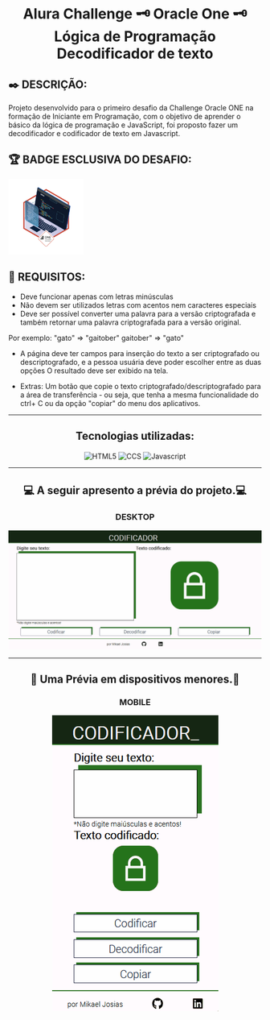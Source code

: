 # <h1 style="text-align:center">Alura Challenge 🗝️ Oracle One 🗝️ Lógica de Programação <br/>Decodificador de texto</h1>

## ✒️ DESCRIÇÃO:
<p>Projeto desenvolvido para o primeiro desafio da Challenge Oracle ONE na formação de Iniciante em Programação, com o objetivo de aprender o básico da lógica de programação e JavaScript, foi proposto fazer um decodificador e codificador de texto em Javascript.</p>

## 🏆 BADGE ESCLUSIVA DO DESAFIO:
<img src="./img/badge1.png" width="150" height="150">

## 🎯 REQUISITOS:

 - Deve funcionar apenas com letras minúsculas
 - Não devem ser utilizados letras com acentos nem caracteres especiais
 - Deve ser possível converter uma palavra para a versão criptografada e também retornar uma palavra criptografada para a versão original.

Por exemplo: "gato" => "gaitober" gaitober" => "gato"

 - A página deve ter campos para inserção do texto a ser criptografado ou descriptografado, e a pessoa usuária deve poder escolher entre as duas opções O resultado deve ser exibido na tela.
 
- Extras: Um botão que copie o texto criptografado/descriptografado para a área de transferência - ou seja, que tenha a mesma funcionalidade do ctrl+ C ou da opção "copiar" do menu dos aplicativos.

___

<div align="center">
  <h2>Tecnologias utilizadas:</h2>
  <img align="center" alt="HTML5" src="https://img.shields.io/badge/HTML5-E34F26?style=for-the-badge&logo=html5&logoColor=white"/> <img align="center" alt="CCS" src="https://img.shields.io/badge/CSS-239120?&style=for-the-badge&logo=css3&logoColor=white"/> <img align="center" alt="Javascript" src="https://img.shields.io/badge/JavaScript-F7DF1E?style=for-the-badge&logo=javascript&logoColor=black"/> 
</div>

___

<div style="text-align:center">

## <h2 >💻 A seguir apresento a prévia do projeto.💻</h2>
### DESKTOP

<img src="./img/AnimacaoDesktop.gif">

___
## 📱 Uma Prévia em dispositivos menores.📱
### MOBILE

<img src="./img/AnimacaoMobile.gif">

</div>
